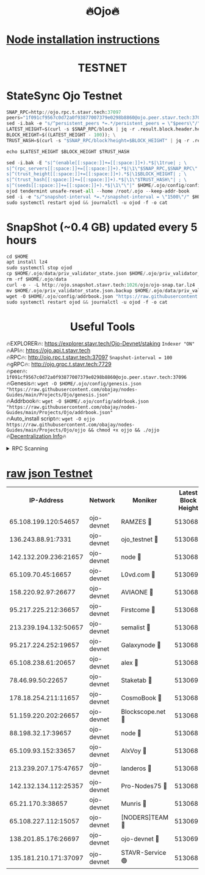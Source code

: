 <h1 align="center"> 🔥Ojo🔥</h1>

[Node installation instructions](https://github.com/obajay/nodes-Guides/tree/main/Projects/Ojo)
=

<h1 align="center"> TESTNET</h1>

# StateSync Ojo Testnet
```python
SNAP_RPC=http://ojo.rpc.t.stavr.tech:37097
peers="1f091cf9567c0d72a0f93877007379e0298b8860@ojo.peer.stavr.tech:37096"
sed -i.bak -e "s/^persistent_peers *=.*/persistent_peers = \"$peers\"/" $HOME/.ojo/config/config.toml
LATEST_HEIGHT=$(curl -s $SNAP_RPC/block | jq -r .result.block.header.height); \
BLOCK_HEIGHT=$((LATEST_HEIGHT - 100)); \
TRUST_HASH=$(curl -s "$SNAP_RPC/block?height=$BLOCK_HEIGHT" | jq -r .result.block_id.hash)

echo $LATEST_HEIGHT $BLOCK_HEIGHT $TRUST_HASH

sed -i.bak -E "s|^(enable[[:space:]]+=[[:space:]]+).*$|\1true| ; \
s|^(rpc_servers[[:space:]]+=[[:space:]]+).*$|\1\"$SNAP_RPC,$SNAP_RPC\"| ; \
s|^(trust_height[[:space:]]+=[[:space:]]+).*$|\1$BLOCK_HEIGHT| ; \
s|^(trust_hash[[:space:]]+=[[:space:]]+).*$|\1\"$TRUST_HASH\"| ; \
s|^(seeds[[:space:]]+=[[:space:]]+).*$|\1\"\"|" $HOME/.ojo/config/config.toml
ojod tendermint unsafe-reset-all --home /root/.ojo --keep-addr-book
sed -i -e "s/^snapshot-interval *=.*/snapshot-interval = \"1500\"/" $HOME/.ojo/config/app.toml
sudo systemctl restart ojod && journalctl -u ojod -f -o cat
```
# SnapShot (~0.4 GB) updated every 5 hours
```python
cd $HOME
apt install lz4
sudo systemctl stop ojod
cp $HOME/.ojo/data/priv_validator_state.json $HOME/.ojo/priv_validator_state.json.backup
rm -rf $HOME/.ojo/data
curl -o - -L http://ojo.snapshot.stavr.tech:1026/ojo/ojo-snap.tar.lz4 | lz4 -c -d - | tar -x -C $HOME/.ojo --strip-components 2
mv $HOME/.ojo/priv_validator_state.json.backup $HOME/.ojo/data/priv_validator_state.json
wget -O $HOME/.ojo/config/addrbook.json "https://raw.githubusercontent.com/obajay/nodes-Guides/main/Projects/Ojo/addrbook.json"
sudo systemctl restart ojod && journalctl -u ojod -f -o cat
```
 <h1 align="center"> Useful Tools</h1>

🔥EXPLORER🔥:        https://explorer.stavr.tech/Ojo-Devnet/staking        `Indexer "ON"` \
🔥API🔥:                     https://ojo.api.t.stavr.tech \
🔥RPC🔥:                    http://ojo.rpc.t.stavr.tech:37097              `Snapshot-interval = 100` \
🔥gRPC🔥:                  http://ojo.grpc.t.stavr.tech:7729 \
🔥peer🔥:                   `1f091cf9567c0d72a0f93877007379e0298b8860@ojo.peer.stavr.tech:37096` \
🔥Genesis🔥:    ```wget -O $HOME/.ojo/config/genesis.json "https://raw.githubusercontent.com/obajay/nodes-Guides/main/Projects/Ojo/genesis.json"``` \
🔥Addrbook🔥:    ```wget -O $HOME/.ojo/config/addrbook.json "https://raw.githubusercontent.com/obajay/nodes-Guides/main/Projects/Ojo/addrbook.json"``` \
🔥Auto_install script🔥: ```wget -O ojjo https://raw.githubusercontent.com/obajay/nodes-Guides/main/Projects/Ojo/ojjo && chmod +x ojjo && ./ojjo``` \
🔥[Decentralization Info](https://github.com/obajay/StateSync-snapshots/tree/main/Projects/Ojo/Decentralization)🔥



<details>
<summary>RPC Scanning</summary>

<h2 align="center"> We scan nodes in real time every 4 hours. And we provide the final result of RPC endpoints.
We cannot influence the operation of these nodes in any way. </h2>


```python
If Voting Power is higher than 0 --> then the Node is a validator of the network and may be subject to attack and be a potential threat to the chain.
```
```python
We marked such validators with a red symbol
```

</details>

[raw json Testnet](https://rpc-check.ojot.stavr.tech/ojot/rpc-ojot-result.json)
=


<table><tr><th>IP-Address</th><th>Network</th><th>Moniker</th><th>Latest Block Height</th><th>Earliest Block Height</th><th>Catching Up</th><th>Tx Index</th><th>Voting Power</th><th>Scan Time</th></tr><tr><td>65.108.199.120:54657</td><td>ojo-devnet</td><td>RAMZES 🔴</td><td>5130684</td><td>306156</td><td>False</td><td>on</td><td>15420</td><td>2024-01-25T17:59:39.308505990UTC</td></tr><tr><td>136.243.88.91:7331</td><td>ojo-devnet</td><td>ojo_testnet 🔴</td><td>5130685</td><td>308845</td><td>False</td><td>on</td><td>1000</td><td>2024-01-25T17:59:45.973485425UTC</td></tr><tr><td>142.132.209.236:21657</td><td>ojo-devnet</td><td>node 🔴</td><td>5130688</td><td>350001</td><td>False</td><td>on</td><td>1999</td><td>2024-01-25T18:00:03.896272912UTC</td></tr><tr><td>65.109.70.45:16657</td><td>ojo-devnet</td><td>L0vd.com 🔴</td><td>5130690</td><td>695918</td><td>False</td><td>off</td><td>998</td><td>2024-01-25T18:00:10.507218914UTC</td></tr><tr><td>158.220.92.97:26677</td><td>ojo-devnet</td><td>AVIAONE 🔴</td><td>5130688</td><td>2754001</td><td>False</td><td>on</td><td>19926</td><td>2024-01-25T17:59:58.738731914UTC</td></tr><tr><td>95.217.225.212:36657</td><td>ojo-devnet</td><td>Firstcome 🔴</td><td>5130685</td><td>2985946</td><td>False</td><td>on</td><td>13566</td><td>2024-01-25T17:59:45.697500109UTC</td></tr><tr><td>213.239.194.132:50657</td><td>ojo-devnet</td><td>semalist 🔴</td><td>5130684</td><td>3223522</td><td>False</td><td>on</td><td>21037</td><td>2024-01-25T17:59:39.631117324UTC</td></tr><tr><td>95.217.224.252:19657</td><td>ojo-devnet</td><td>Galaxynode 🔴</td><td>5130689</td><td>3685492</td><td>False</td><td>on</td><td>11888</td><td>2024-01-25T18:00:09.372427403UTC</td></tr><tr><td>65.108.238.61:20657</td><td>ojo-devnet</td><td>alex 🔴</td><td>5130684</td><td>4158001</td><td>False</td><td>on</td><td>11359</td><td>2024-01-25T17:59:38.932509778UTC</td></tr><tr><td>78.46.99.50:22657</td><td>ojo-devnet</td><td>Staketab 🔴</td><td>5130690</td><td>4254801</td><td>False</td><td>on</td><td>1276</td><td>2024-01-25T18:00:10.838301025UTC</td></tr><tr><td>178.18.254.211:11657</td><td>ojo-devnet</td><td>CosmoBook 🔴</td><td>5130688</td><td>4392001</td><td>False</td><td>off</td><td>1057</td><td>2024-01-25T18:00:04.298256699UTC</td></tr><tr><td>51.159.220.202:26657</td><td>ojo-devnet</td><td>Blockscope.net 🔴</td><td>5130684</td><td>4425001</td><td>False</td><td>on</td><td>1766</td><td>2024-01-25T17:59:38.543442032UTC</td></tr><tr><td>88.198.32.17:39657</td><td>ojo-devnet</td><td>node 🔴</td><td>5130689</td><td>4710001</td><td>False</td><td>on</td><td>89181</td><td>2024-01-25T18:00:04.582156000UTC</td></tr><tr><td>65.109.93.152:33657</td><td>ojo-devnet</td><td>AlxVoy 🔴</td><td>5130688</td><td>4943001</td><td>False</td><td>on</td><td>4491415</td><td>2024-01-25T18:00:03.562979004UTC</td></tr><tr><td>213.239.207.175:47657</td><td>ojo-devnet</td><td>landeros 🔴</td><td>5130688</td><td>4967924</td><td>False</td><td>off</td><td>11083</td><td>2024-01-25T17:59:59.025737328UTC</td></tr><tr><td>142.132.134.112:25357</td><td>ojo-devnet</td><td>Pro-Nodes75 🔴</td><td>5130685</td><td>5030685</td><td>False</td><td>on</td><td>24651</td><td>2024-01-25T17:59:42.872369649UTC</td></tr><tr><td>65.21.170.3:38657</td><td>ojo-devnet</td><td>Munris 🔴</td><td>5130685</td><td>5030685</td><td>False</td><td>off</td><td>20123</td><td>2024-01-25T17:59:45.350782906UTC</td></tr><tr><td>65.108.227.112:15057</td><td>ojo-devnet</td><td>[NODERS]TEAM 🔴</td><td>5130690</td><td>5030689</td><td>False</td><td>off</td><td>9999</td><td>2024-01-25T18:00:09.822938812UTC</td></tr><tr><td>138.201.85.176:26697</td><td>ojo-devnet</td><td>ojo-devnet 🔴</td><td>5130690</td><td>5030690</td><td>False</td><td>on</td><td>1000024000</td><td>2024-01-25T18:00:10.128329291UTC</td></tr><tr><td>135.181.210.171:37097</td><td>ojo-devnet</td><td>STAVR-Service 🟢</td><td>5130684</td><td>5130001</td><td>False</td><td>on</td><td>0</td><td>2024-01-25T17:59:40.445502170UTC</td></tr></table>
